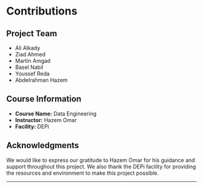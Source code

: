 # Contributions

## Project Team

- Ali Alkady
- Ziad Ahmed
- Martin Amgad
- Basel Nabil
- Youssef Reda
- Abdelrahman Hazem

## Course Information

- **Course Name:** Data Engineering
- **Instructor:** Hazem Omar
- **Facility:** DEPi

## Acknowledgments

We would like to express our gratitude to Hazem Omar for his guidance and support throughout this project. We also thank the DEPi facility for providing the resources and environment to make this project possible.

---

